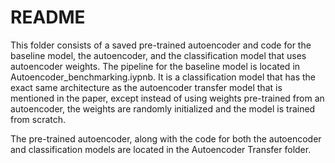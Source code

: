 # README
This folder consists of a saved pre-trained autoencoder and code for the baseline model, the autoencoder, and the classification model that uses autoencoder weights. The pipeline for the baseline model is located in Autoencoder_benchmarking.iypnb. It is a classification model that has the exact same architecture as the autoencoder transfer model that is mentioned in the paper, except instead of using weights pre-trained from an autoencoder, the weights are randomly initialized and the model is trained from scratch.

The pre-trained autoencoder, along with the code for both the autoencoder and classification models are located in the Autoencoder Transfer folder.
